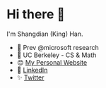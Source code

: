 # Hi there 👋

I'm Shangdian (King) Han.

- 🔭 Prev @microsoft research
- 🌱 UC Berkeley - CS & Math
- 😊 [My Personal Website](https://kinghan.info/ 'Shangdian (King) Han')
- 👔 [LinkedIn](https://www.linkedin.com/in/kingh0730/ 'Shangdian (King) Han')
- ✨ [Twitter](https://twitter.com/kingh0730/ 'KingHan韩尚典')
